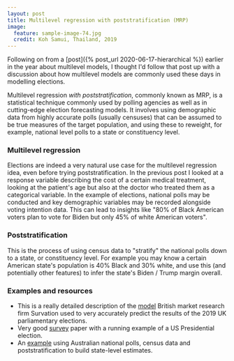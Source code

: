 ```yaml
---
layout: post
title: Multilevel regression with poststratification (MRP)
image:
  feature: sample-image-74.jpg
  credit: Koh Samui, Thailand, 2019
---
```


Following on from a [post]({% post_url 2020-06-17-hierarchical %}) earlier in the year about multilevel models, I thought I'd follow that post up with a discussion about how multilevel models are commonly used these days in modelling elections. 

Multilevel regression *with poststratification*, commonly known as MRP, is a statistical technique commonly used by polling agencies as well as in cutting-edge election forecasting models. It involves using demographic data from highly accurate polls (usually censuses) that can be assumed to be true measures of the target population, and using these to reweight, for example, national level polls to a state or constituency level. 

### Multilevel regression

Elections are indeed a very natural use case for the multilevel regression idea, even before trying poststratification. In the previous post I looked at a response variable describing the cost of a certain medical treatment, looking at the patient's age but also at the doctor who treated them as a categorical variable. In the example of elections, national polls may be conducted and key demographic variables may be recorded alongside voting intention data. This can lead to insights like "80% of Black American voters plan to vote for Biden but only 45% of white American voters". 

### Poststratification

This is the process of using census data to "stratify" the national polls down to a state, or constituency level. For example you may know a certain American state's population is 40% Black and 30% white, and use this (and potentially other features) to infer the state's Biden / Trump margin overall. 

### Examples and resources
- This is a really detailed description of the [model](https://www.survation.com/2019-general-election-mrp-predictions-survation-and-dr-chris-hanretty/) British market research firm Survation used to very accurately predict the results of the 2019 UK parliamentary elections. 
- Very good [survey](https://www.microsoft.com/en-us/research/wp-content/uploads/2016/04/forecasting-with-nonrepresentative-polls.pdf]) paper with a running example of a US Presidential election. 
- An [example](https://www.tellingstorieswithdata.com/multilevel-modelling-with-post-stratification.html) using Australian national polls, census data and poststratification to build state-level estimates. 
